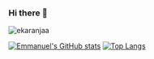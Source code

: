 ### Hi there 👋

<p><img align="center" src="https://github-readme-streak-stats.herokuapp.com/?user=ekaranjaa" alt="ekaranjaa" /></p>

[![Emmanuel's GitHub stats](https://github-readme-stats.anuraghazra1.vercel.app/api?username=ekaranjaa&count_private=true&include_all_commits=true&show_icons=true)](https://github.com/ekaranjaa)
[![Top Langs](https://github-readme-stats.vercel.app/api/top-langs/?username=ekaranjaa&hide=css,html,vue)](https://github.com/ekaranjaa)
